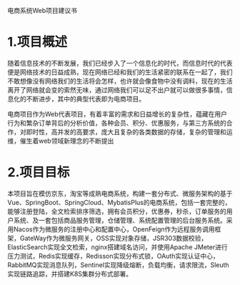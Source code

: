 电商系统Web项目建议书

# 1.项目概述

随着信息技术的不断发展，我们已经步入了一个信息化的时代，而信息时代的代表便是网络技术的日益成熟，现在网络已经和我们的生活紧密的联系在一起了，我们不敢想像没有网络我们的生活将会怎样，也许就会像食物中没有调料，现在的生活离开了网络就会变的索然无味，通过网络我们可以足不出户就可以做很多事情，信息化的不断进步，其中的典型代表即为电商项目。

电商项目作为Web代表项目，有着丰富的需求和日益增长的复杂性，蕴藏在用户行为和繁杂订单背后的分析价值，各种会员、积分、优惠服务，与第三方系统的合作，对即时性，高并发的高要求，庞大且复杂的各类数据的存储，复杂的管理和运维，催生着web领域新理念的不断提出

# 2.项目目标

本项目旨在模仿京东，淘宝等成熟电商系统，构建一套分布式、微服务架构的基于Vue、SpringBoot、SpringCloud、MybatisPlus的电商系统，包括一套完整的，能够注册登陆，全文检索排序筛选，拥有会员积分，优惠券，秒杀，订单服务的用户系统、及一套包括商品服务管理，仓储管理、系统配置管理的后台服务系统。采用Nacos作为微服务的注册中心和配置中心，OpenFeign作为远程服务调用框架，GateWay作为微服务网关，OSS实现对象存储，JSR303数据校验，ElasticSearch实现全文检索，nginx搭建域名访问，并使用Apache JMeter进行压力测试，Redis实现缓存，Redisson实现分布式锁，OAuth实现认证中心，RabbitMQ实现消息队列，Sentinel实现降级熔断，负载均衡，请求限流，Sleuth实现链路追踪，并搭建K8S集群分布式部署。